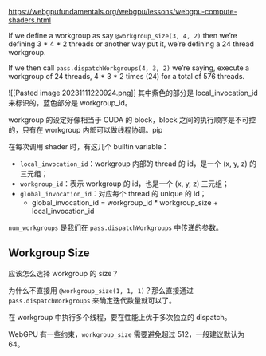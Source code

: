 https://webgpufundamentals.org/webgpu/lessons/webgpu-compute-shaders.html

If we define a workgroup as say `@workgroup_size(3, 4, 2)` then we’re defining 3 * 4 * 2 threads or another way put it, we’re defining a 24 thread workgroup.

If we then call `pass.dispatchWorkgroups(4, 3, 2)` we’re saying, execute a workgroup of 24 threads, 4 * 3 * 2 times (24) for a total of 576 threads.

![[Pasted image 20231111220924.png]]
其中紫色的部分是 local_invocation_id 来标识的，蓝色部分是 workgroup_id。

workgroup 的设定好像相当于 CUDA 的 block，block 之间的执行顺序是不可控的，只有在 workgroup 内部可以做线程协调。pip

在每次调用 shader 时，有这几个 builtin variable：

- `local_invocation_id`：workgroup 内部的 thread 的 id，是一个 (x, y, z) 的三元组；
- `workgroup_id`：表示 workgroup 的 id，也是一个 (x, y, z) 三元组；
- `global_invocation_id`：对应每个 thread 的 unique 的 id；
	- global_invocation_id = workgroup_id * workgroup_size + local_invocation_id

`num_workgroups` 是我们在 `pass.dispatchWorkgroups` 中传递的参数。

## Workgroup Size

应该怎么选择 workgroup 的 size？

为什么不直接用 `@workgroup_size(1, 1, 1)`？那么直接通过 `pass.dispatchWorkgroups` 来确定迭代数量就可以了。

在 workgroup 中执行多个线程，要在性能上优于多次独立的 dispatch。

WebGPU 有一些约束，`workgroup_size` 需要避免超过 512，一般建议默认为 64。